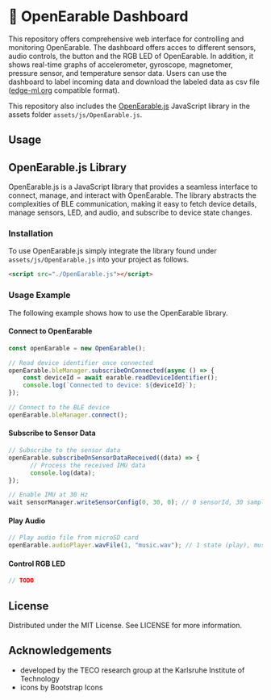 # 🦻 OpenEarable Dashboard
This repository offers comprehensive web interface for controlling and monitoring OpenEarable. The dashboard offers acces to different sensors, audio controls, the button and the RGB LED of OpenEarable. In addition, it shows real-time graphs of accelerometer, gyroscope, magnetomer, pressure sensor, and temperature sensor data. Users can use the dashboard to label incoming data and download the labeled data as csv file ([edge-ml.org](https://edge-ml.org) compatible format).

This repository also includes the [OpenEarable.js](https://github.com/OpenEarable/dashboard#openearablejs-library) JavaScript library in the assets folder `assets/js/OpenEarable.js`.

## Usage

## OpenEarable.js Library
OpenEarable.js is a JavaScript library that provides a seamless interface to connect, manage, and interact with OpenEarable. The library abstracts the complexities of BLE communication, making it easy to fetch device details, manage sensors, LED, and audio, and subscribe to device state changes.

### Installation
To use OpenEarable.js simply integrate the library found under `assets/js/OpenEarable.js` into your project as follows.
```html
<script src="./OpenEarable.js"></script>
```

### Usage Example
The following example shows how to use the OpenEarable library.

#### Connect to OpenEarable
```js
const openEarable = new OpenEarable();

// Read device identifier once connected
openEarable.bleManager.subscribeOnConnected(async () => {
    const deviceId = await earable.readDeviceIdentifier();
    console.log(`Connected to device: ${deviceId}`);
});

// Connect to the BLE device
openEarable.bleManager.connect();
```

#### Subscribe to Sensor Data
```js
// Subscribe to the sensor data
openEarable.subscribeOnSensorDataReceived((data) => {
      // Process the received IMU data
      console.log(data);
});

// Enable IMU at 30 Hz
wait sensorManager.writeSensorConfig(0, 30, 0); // 0 sensorId, 30 samplingRate
```

#### Play Audio
```js
// Play audio file from microSD card
openEarable.audioPlayer.wavFile(1, "music.wav"); // 1 state (play), music.wav file to play from microSD card   
```

#### Control RGB LED
```js
// TODO
```

## License
Distributed under the MIT License. See LICENSE for more information.

## Acknowledgements
- developed by the TECO research group at the Karlsruhe Institute of Technology
- icons by Bootstrap Icons
